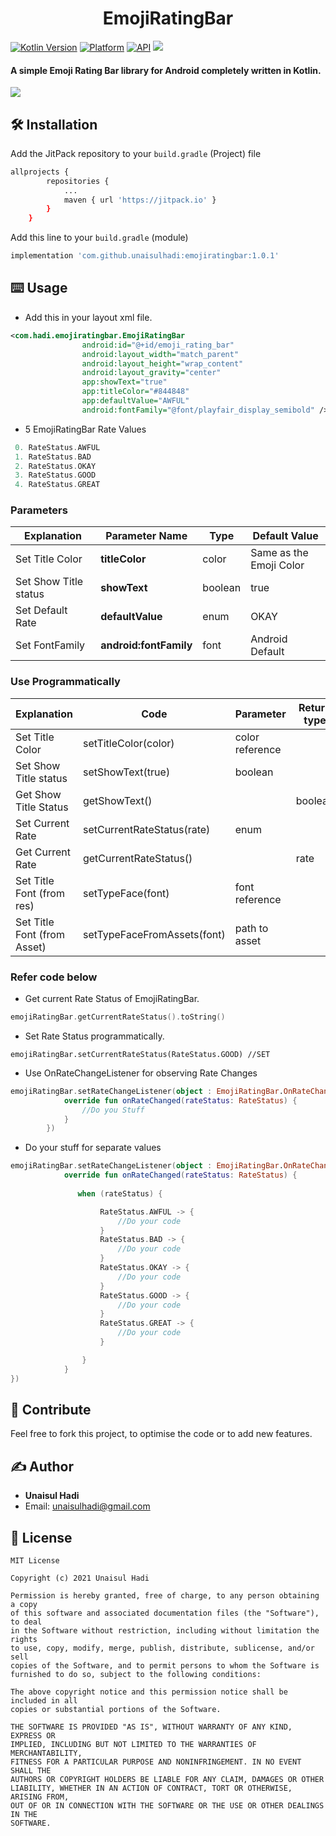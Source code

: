 <h1 align="center">EmojiRatingBar</h1>

[![Kotlin Version](https://img.shields.io/badge/Kotlin-v1.5.10-blue.svg)](https://kotlinlang.org)  [![Platform](https://img.shields.io/badge/Platform-Android-green.svg?style=flat)](https://www.android.com/) [![API](https://img.shields.io/badge/API-21%2B-brightgreen.svg?style=flat)](https://android-arsenal.com/api?level=21)
[![](https://jitpack.io/v/unaisulhadi/emojiratingbar.svg)](https://jitpack.io/#unaisulhadi/emojiratingbar)
<br/>

#### A simple Emoji Rating Bar library for Android completely written in Kotlin.

 <img src="https://raw.githubusercontent.com/unaisulhadi/EmojiRatingBar/master/art/Rating.png">
 
## 🛠 Installation

Add the JitPack repository to your ```build.gradle``` (Project) file
```bash
allprojects {
		repositories {
			...
			maven { url 'https://jitpack.io' }
		}
	}
```

Add this line to your ```build.gradle``` (module)
```bash
implementation 'com.github.unaisulhadi:emojiratingbar:1.0.1'
```

## ⌨️ Usage

- Add this in your layout xml file.

```xml
<com.hadi.emojiratingbar.EmojiRatingBar
                android:id="@+id/emoji_rating_bar"
                android:layout_width="match_parent"
                android:layout_height="wrap_content"
                android:layout_gravity="center"
                app:showText="true"
                app:titleColor="#844848"
                app:defaultValue="AWFUL"
                android:fontFamily="@font/playfair_display_semibold" />
```

- 5 EmojiRatingBar Rate Values
```kotlin
 0. RateStatus.AWFUL
 1. RateStatus.BAD
 2. RateStatus.OKAY
 3. RateStatus.GOOD
 4. RateStatus.GREAT
```

### Parameters

| Explanation               | Parameter Name          | Type       | Default Value            |
| ------------------------- | ----------------------- | ---------- | --------------           |
| Set Title Color           | **titleColor**          | color      | Same as the Emoji Color  |
| Set Show Title status     | **showText**            | boolean    | true                     |
| Set Default Rate          | **defaultValue**        | enum       | OKAY                     |
| Set FontFamily            | **android:fontFamily**  | font       | Android Default          | 

### Use Programmatically

| Explanation                 | Code                        | Parameter            | Return type    |
| --------------------------- | --------------------------- | -------------------- | -------------- |
| Set Title Color             | setTitleColor(color)        | color reference      |                |
| Set Show Title status       | setShowText(true)           | boolean              |                |
| Get Show Title Status       | getShowText()               |                      | boolean        |
| Set Current Rate            | setCurrentRateStatus(rate)  | enum                 |                |
| Get Current Rate            | getCurrentRateStatus()      |                      | rate           |
| Set Title Font (from res)   | setTypeFace(font)           | font reference       |                |
| Set Title Font (from Asset) | setTypeFaceFromAssets(font) | path to asset        |                |


### Refer code below

- Get current Rate Status of EmojiRatingBar.
```kotlin
emojiRatingBar.getCurrentRateStatus().toString()
```

- Set Rate Status programmatically.
```
emojiRatingBar.setCurrentRateStatus(RateStatus.GOOD) //SET

```
- Use OnRateChangeListener for observing Rate Changes
```kotlin
emojiRatingBar.setRateChangeListener(object : EmojiRatingBar.OnRateChangeListener {
            override fun onRateChanged(rateStatus: RateStatus) {
                //Do you Stuff
            }
        })
```
- Do your stuff for separate values
```kotlin
emojiRatingBar.setRateChangeListener(object : EmojiRatingBar.OnRateChangeListener {
            override fun onRateChanged(rateStatus: RateStatus) {
               
               when (rateStatus) {

                    RateStatus.AWFUL -> {
                        //Do your code
                    }
                    RateStatus.BAD -> {
                        //Do your code
                    }
                    RateStatus.OKAY -> {
                        //Do your code
                    }
                    RateStatus.GOOD -> {
                        //Do your code
                    }
                    RateStatus.GREAT -> {
                        //Do your code
                    }

                }
            }
})
 ```
 
 ## 🍰  Contribute  

Feel free to fork this project, to optimise the code or to add new features. 

## ✍️ Author
* <b>Unaisul Hadi</b>
* Email: unaisulhadi@gmail.com


## 📝 License

```
MIT License

Copyright (c) 2021 Unaisul Hadi

Permission is hereby granted, free of charge, to any person obtaining a copy
of this software and associated documentation files (the "Software"), to deal
in the Software without restriction, including without limitation the rights
to use, copy, modify, merge, publish, distribute, sublicense, and/or sell
copies of the Software, and to permit persons to whom the Software is
furnished to do so, subject to the following conditions:

The above copyright notice and this permission notice shall be included in all
copies or substantial portions of the Software.

THE SOFTWARE IS PROVIDED "AS IS", WITHOUT WARRANTY OF ANY KIND, EXPRESS OR
IMPLIED, INCLUDING BUT NOT LIMITED TO THE WARRANTIES OF MERCHANTABILITY,
FITNESS FOR A PARTICULAR PURPOSE AND NONINFRINGEMENT. IN NO EVENT SHALL THE
AUTHORS OR COPYRIGHT HOLDERS BE LIABLE FOR ANY CLAIM, DAMAGES OR OTHER
LIABILITY, WHETHER IN AN ACTION OF CONTRACT, TORT OR OTHERWISE, ARISING FROM,
OUT OF OR IN CONNECTION WITH THE SOFTWARE OR THE USE OR OTHER DEALINGS IN THE
SOFTWARE.
```
